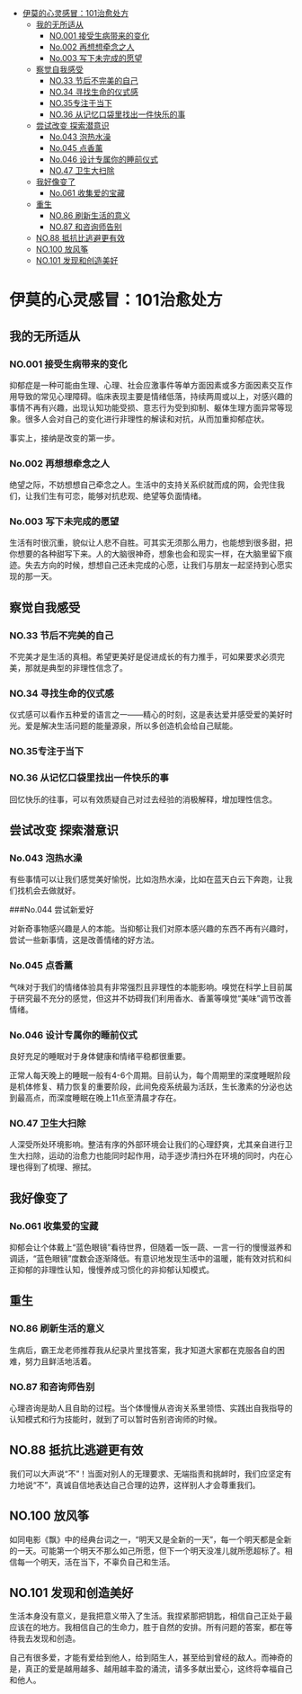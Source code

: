 - [伊莫的心灵感冒：101治愈处方](#伊莫的心灵感冒101治愈处方)
  - [我的无所适从](#我的无所适从)
    - [NO.001 接受生病带来的变化](#no001-接受生病带来的变化)
    - [No.002 再想想牵念之人](#no002-再想想牵念之人)
    - [No.003 写下未完成的愿望](#no003-写下未完成的愿望)
  - [察觉自我感受](#察觉自我感受)
    - [NO.33 节后不完美的自己](#no33-节后不完美的自己)
    - [NO.34 寻找生命的仪式感](#no34-寻找生命的仪式感)
    - [NO.35专注于当下](#no35专注于当下)
    - [NO.36 从记忆口袋里找出一件快乐的事](#no36-从记忆口袋里找出一件快乐的事)
  - [尝试改变 探索潜意识](#尝试改变-探索潜意识)
    - [No.043 泡热水澡](#no043-泡热水澡)
    - [No.045 点香薰](#no045-点香薰)
    - [No.046 设计专属你的睡前仪式](#no046-设计专属你的睡前仪式)
    - [NO.47 卫生大扫除](#no47-卫生大扫除)
  - [我好像变了](#我好像变了)
    - [No.061 收集爱的宝藏](#no061-收集爱的宝藏)
  - [重生](#重生)
    - [NO.86 刷新生活的意义](#no86-刷新生活的意义)
    - [NO.87 和咨询师告别](#no87-和咨询师告别)
  - [NO.88 抵抗比逃避更有效](#no88-抵抗比逃避更有效)
  - [NO.100 放风筝](#no100-放风筝)
  - [NO.101 发现和创造美好](#no101-发现和创造美好)


# 伊莫的心灵感冒：101治愈处方

## 我的无所适从

### NO.001 接受生病带来的变化

抑郁症是一种可能由生理、心理、社会应激事件等单方面因素或多方面因素交互作用导致的常见心理障碍。临床表现主要是情绪低落，持续两周或以上，对感兴趣的事情不再有兴趣，出现认知功能受损、意志行为受到抑制、躯体生理方面异常等现象。很多人会对自己的变化进行非理性的解读和对抗，从而加重抑郁症状。

事实上，接纳是改变的第一步。

### No.002 再想想牵念之人

绝望之际，不妨想想自己牵念之人。生活中的支持关系织就而成的网，会兜住我们，让我们生有可恋，能够对抗悲观、绝望等负面情绪。
### No.003 写下未完成的愿望
生活有时很沉重，貌似让人悲不自胜。可其实无须那么用力，也能想到很多甜，把你想要的各种甜写下来。人的大脑很神奇，想象也会和现实一样，在大脑里留下痕迹。失去方向的时候，想想自己还未完成的心愿，让我们与朋友一起坚持到心愿实现的那一天。

## 察觉自我感受

### NO.33 节后不完美的自己

不完美才是生活的真相。希望更美好是促进成长的有力推手，可如果要求必须完美，那就是典型的非理性信念了。

### NO.34 寻找生命的仪式感

仪式感可以看作五种爱的语言之一——精心的时刻，这是表达爱并感受爱的美好时光。爱是解决生活问题的能量源泉，所以多创造机会给自己赋能。

### NO.35专注于当下

### NO.36 从记忆口袋里找出一件快乐的事
回忆快乐的往事，可以有效质疑自己对过去经验的消极解释，增加理性信念。

## 尝试改变 探索潜意识

### No.043 泡热水澡

有些事情可以让我们感觉美好愉悦，比如泡热水澡，比如在蓝天白云下奔跑，让我们找机会去做就好。

###No.044 尝试新爱好

对新奇事物感兴趣是人的本能。当抑郁让我们对原本感兴趣的东西不再有兴趣时，尝试一些新事情，这是改善情绪的好方法。 

### No.045 点香薰

气味对于我们的情绪体验具有非常强烈且非理性的本能影响。嗅觉在科学上目前属于研究最不充分的感觉，但这并不妨碍我们利用香水、香薰等嗅觉“美味”调节改善情绪。

### No.046 设计专属你的睡前仪式

良好充足的睡眠对于身体健康和情绪平稳都很重要。

正常人每天晚上的睡眠一般有4-6个周期。目前认为，每个周期里的深度睡眠阶段是机体修复、精力恢复的重要阶段，此间免疫系统最为活跃，生长激素的分泌也达到最高点，而深度睡眠在晚上11点至清晨才存在。

### NO.47 卫生大扫除

人深受所处环境影响。整洁有序的外部环境会让我们的心理舒爽，尤其亲自进行卫生大扫除，运动的治愈力也能同时起作用，动手逐步清扫外在环境的同时，内在心理也得到了梳理、擦拭。

## 我好像变了

### No.061 收集爱的宝藏

抑郁会让个体戴上“蓝色眼镜”看待世界，但随着一饭一蔬、一言一行的慢慢滋养和调适，“蓝色眼镜”度数会逐渐降低。有意识地发现生活中的温暖，能有效对抗和纠正抑郁的非理性认知，慢慢养成习惯化的非抑郁认知模式。



## 重生

### NO.86 刷新生活的意义
生病后，霸王龙老师推荐我从纪录片里找答案，我才知道大家都在克服各自的困难，努力且鲜活地活着。



### NO.87 和咨询师告别

心理咨询是助人且自助的过程。当个体慢慢从咨询关系里领悟、实践出自我指导的认知模式和行为技能时，就到了可以暂时告别咨询师的时候。

## NO.88 抵抗比逃避更有效

我们可以大声说“不”！当面对别人的无理要求、无端指责和挑衅时，我们应坚定有力地说“不”，真诚自信地表达自己合理的边界，这样别人才会尊重我们。
## NO.100 放风筝

如同电影《飘》中的经典台词之一，“明天又是全新的一天”，每一个明天都是全新的一天。可能第一个明天不那么如己所愿，但下一个明天没准儿就所愿超标了。相信每一个明天，活在当下，不辜负自己和生活。


## NO.101 发现和创造美好

生活本身没有意义，是我把意义带入了生活。我捏紧那把钥匙，相信自己正处于最应该在的地方。我相信自己的生命力，胜于自然的安排。所有问题的答案，都在等待我去发现和创造。

自己有很多爱，才能有爱给到他人，给到陌生人，甚至给到曾经的敌人。而神奇的是，真正的爱是越用越多、越用越丰盈的涌流，请多多献出爱心，这终将幸福自己和他人。
